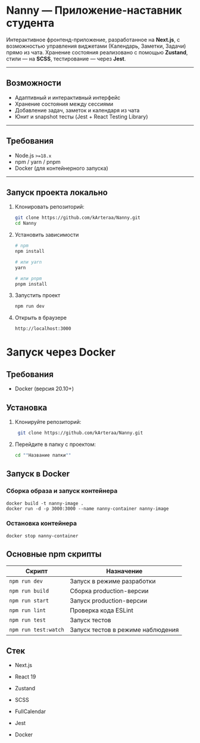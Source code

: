 # Nanny — Приложение-наставник студента

Интерактивное фронтенд-приложение, разработанное на **Next.js**, с возможностью управления виджетами (Календарь, Заметки, Задачи) прямо из чата. Хранение состояния реализовано с помощью **Zustand**, стили — на **SCSS**, тестирование — через **Jest**.

---

## Возможности

- Адаптивный и интерактивный интерфейс
- Хранение состояния между сессиями
- Добавление задач, заметок и календаря из чата
- Юнит и snapshot тесты (Jest + React Testing Library)

---

## Требования

- Node.js `>=18.x`
- npm / yarn / pnpm
- Docker (для контейнерного запуска)

---

## Запуск проекта локально

1. Клонировать репозиторий:
   ```bash
   git clone https://github.com/kArteraa/Nanny.git
   cd Nanny

2. Установить зависимости
    ```bash
   # npm
    npm install
    
    # или yarn
    yarn
    
    # или pnpm
    pnpm install
   ```

3. Запустить проект
   ```bash
   npm run dev

4. Открыть в браузере
    ```arduino
   http://localhost:3000
   ```

# Запуск через Docker

## Требования
- Docker (версия 20.10+)

## Установка
1. Клонируйте репозиторий:
   ```bash
    git clone https://github.com/kArteraa/Nanny.git
2. Перейдите в папку с проектом:
   ```bash
   cd ""Название папки""

## Запуск в Docker
### Сборка образа и запуск контейнера
    docker build -t nanny-image .
    docker run -d -p 3000:3000 --name nanny-container nanny-image

### Остановка контейнера
    docker stop nanny-container

## Основные npm скрипты

| Скрипт               | Назначение                        |
| -------------------- | --------------------------------- |
| `npm run dev`        | Запуск в режиме разработки        |
| `npm run build`      | Сборка production-версии          |
| `npm run start`      | Запуск production-версии          |
| `npm run lint`       | Проверка кода ESLint              |
| `npm run test`       | Запуск тестов                     |
| `npm run test:watch` | Запуск тестов в режиме наблюдения |

## Стек

- Next.js

- React 19

- Zustand

- SCSS

- FullCalendar

- Jest

- Docker